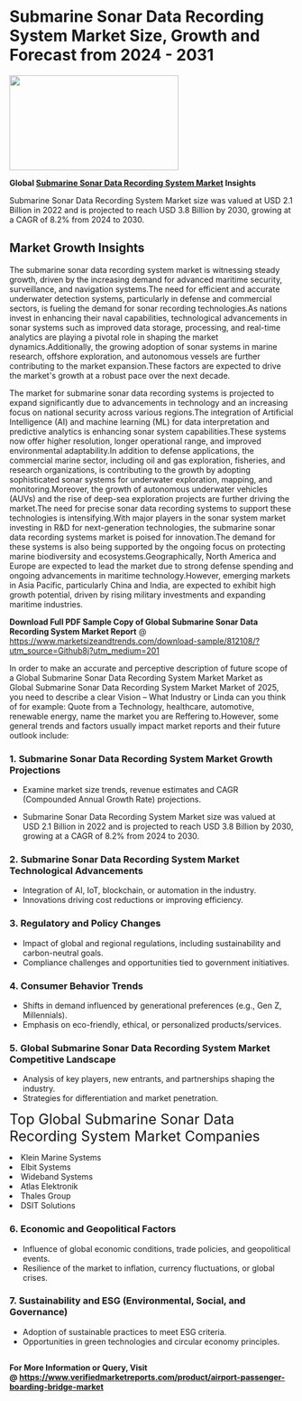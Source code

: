 <H1>Submarine Sonar Data Recording System Market Size, Growth and Forecast from 2024 - 2031</H1><img class="aligncenter size-medium wp-image-584254" src="https://thirdeyenews.in/wp-content/uploads/2024/09/Global-Market-Research-300x168.jpeg" alt="" width="300" height="168" /><p><strong>Global&nbsp;<a href="https://www.marketsizeandtrends.com/download-sample/812108/?utm_source=Github8j?utm_medium=201">Submarine Sonar Data Recording System Market</a> Insights</strong></p><p>Submarine Sonar Data Recording System Market size was valued at USD 2.1 Billion in 2022 and is projected to reach USD 3.8 Billion by 2030, growing at a CAGR of 8.2% from 2024 to 2030.</p><p><h2>Market Growth Insights</h2> <p>The submarine sonar data recording system market is witnessing steady growth, driven by the increasing demand for advanced maritime security, surveillance, and navigation systems.The need for efficient and accurate underwater detection systems, particularly in defense and commercial sectors, is fueling the demand for sonar recording technologies.As nations invest in enhancing their naval capabilities, technological advancements in sonar systems such as improved data storage, processing, and real-time analytics are playing a pivotal role in shaping the market dynamics.Additionally, the growing adoption of sonar systems in marine research, offshore exploration, and autonomous vessels are further contributing to the market expansion.These factors are expected to drive the market's growth at a robust pace over the next decade.</p> <p>The market for submarine sonar data recording systems is projected to expand significantly due to advancements in technology and an increasing focus on national security across various regions.The integration of Artificial Intelligence (AI) and machine learning (ML) for data interpretation and predictive analytics is enhancing sonar system capabilities.These systems now offer higher resolution, longer operational range, and improved environmental adaptability.In addition to defense applications, the commercial marine sector, including oil and gas exploration, fisheries, and research organizations, is contributing to the growth by adopting sophisticated sonar systems for underwater exploration, mapping, and monitoring.Moreover, the growth of autonomous underwater vehicles (AUVs) and the rise of deep-sea exploration projects are further driving the market.The need for precise sonar data recording systems to support these technologies is intensifying.With major players in the sonar system market investing in R&D for next-generation technologies, the submarine sonar data recording systems market is poised for innovation.The demand for these systems is also being supported by the ongoing focus on protecting marine biodiversity and ecosystems.Geographically, North America and Europe are expected to lead the market due to strong defense spending and ongoing advancements in maritime technology.However, emerging markets in Asia Pacific, particularly China and India, are expected to exhibit high growth potential, driven by rising military investments and expanding maritime industries.</p> <p><span class=""><strong>Download Full PDF Sample Copy of Global Submarine Sonar Data Recording System Market Report</strong> @ <a href="https://www.marketsizeandtrends.com/download-sample/812108/?utm_source=Github8j?utm_medium=201" target="_blank">https://www.marketsizeandtrends.com/download-sample/812108/?utm_source=Github8j?utm_medium=201</a></span></p><p>In order to make an accurate and perceptive description of future scope of a Global&nbsp;Submarine Sonar Data Recording System Market Market as Global&nbsp;Submarine Sonar Data Recording System Market Market of 2025, you need to describe a clear Vision &ndash; What Industry or Linda can you think of for example: Quote from a Technology, healthcare, automotive, renewable energy, name the market you are Reffering to.However, some general trends and factors usually impact market reports and their future outlook include:</p><h3>1.&nbsp;<strong>Submarine Sonar Data Recording System Market Growth Projections</strong></h3><ul><li>Examine market size trends, revenue estimates and CAGR (Compounded Annual Growth Rate) projections.</li><li><p>Submarine Sonar Data Recording System Market size was valued at USD 2.1 Billion in 2022 and is projected to reach USD 3.8 Billion by 2030, growing at a CAGR of 8.2% from 2024 to 2030.</p></li></ul><h3>2.&nbsp;<strong>Submarine Sonar Data Recording System Market Technological Advancements</strong></h3><ul><li>Integration of AI, IoT, blockchain, or automation in the industry.</li><li>Innovations driving cost reductions or improving efficiency.</li></ul><h3>3.&nbsp;<strong>Regulatory and Policy Changes</strong></h3><ul><li>Impact of global and regional regulations, including sustainability and carbon-neutral goals.</li><li>Compliance challenges and opportunities tied to government initiatives.</li></ul><h3>4.&nbsp;<strong>Consumer Behavior Trends</strong></h3><ul><li>Shifts in demand influenced by generational preferences (e.g., Gen Z, Millennials).</li><li>Emphasis on eco-friendly, ethical, or personalized products/services.</li></ul><h3>5.&nbsp;<strong>Global Submarine Sonar Data Recording System Market Competitive Landscape</strong></h3><ul><li>Analysis of key players, new entrants, and partnerships shaping the industry.</li><li>Strategies for differentiation and market penetration.</li></ul><p data-pm-slice="1 1 []"><span style="color: inherit; font-family: inherit; font-size: 25px;">Top Global Submarine Sonar Data Recording System Market Companies</span></p><div class="" data-test-id=""><p><li>Klein Marine Systems</li><li> Elbit Systems</li><li> Wideband Systems</li><li> Atlas Elektronik</li><li> Thales Group</li><li> DSIT Solutions</li></p></div><h3>6.&nbsp;<strong>Economic and Geopolitical Factors</strong></h3><ul><li>Influence of global economic conditions, trade policies, and geopolitical events.</li><li>Resilience of the market to inflation, currency fluctuations, or global crises.</li></ul><h3>7.&nbsp;<strong>Sustainability and ESG (Environmental, Social, and Governance)</strong></h3><ul><li>Adoption of sustainable practices to meet ESG criteria.</li><li>Opportunities in green technologies and circular economy principles.</li></ul><h2><strong style="font-size: 14px;">For More Information or Query, Visit @&nbsp;</strong><a style="background-color: #ffffff; font-size: 14px;" href="https://www.marketsizeandtrends.com/report/submarine-sonar-data-recording-system-market/" target="_blank">https://www.verifiedmarketreports.com/product/airport-passenger-boarding-bridge-market</a></h2>